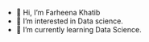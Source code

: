 - 👋 Hi, I’m Farheena Khatib
- 👀 I’m interested in Data science.
- 🌱 I’m currently learning Data Science.

<!---
Farheena12/Farheena12 is a ✨ special ✨ repository because its `README.md` (this file) appears on your GitHub profile.
You can click the Preview link to take a look at your changes.
--->
